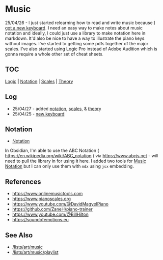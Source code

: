# Music

25/04/26 - I just started relearning how to read and write music because [I got a new keyboard](/posts/arturia). I need an easy way to make notes about music notation and ideally, I could just use a library to make notation here in markdown. It'd also be nice to have a way to illustrate the piano keys without images. I've started to getting some pdfs together of the major scales. I've also started using Logic Pro instead of Adobe Audition which is gonna require a whole other set of cheat sheets.

## TOC

[Logic](logic) | [Notation](abcjs) | [Scales](scales) | [Theory](theory)

## Log

- 25/04/27 - added [notation](abcjs), [scales](scales), & [theory](theory)
- 25/04/25 - [new keyboard](/posts/arturia)


## Notation

- [Notation](abcjs)

In Obsidian, I'm able to use the ABC Notation ( https://en.wikipedia.org/wiki/ABC_notation ) via https://www.abcjs.net - will need to pull the library in for using it here. I added two tools for [Music Notation](abcjs) but I can only use them with ```mdx``` using ```jsx``` embedding.


## References

- https://www.onlinemusictools.com
- https://www.pianoscales.org
- https://www.youtube.com/@DavidMagyelPiano
- https://github.com/ZaneH/piano-trainer
- https://www.youtube.com/@BillHilton
- https://soundofemotions.eu


## See Also

- [/lists/art/music](/lists/art/music/)
- [/lists/art/music/playlist](/lists/art/music/playlist)